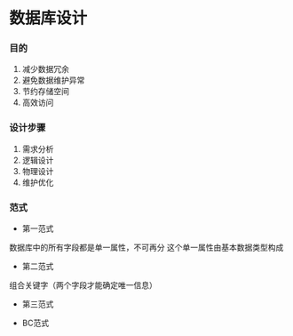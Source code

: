 # 数据库设计


### 目的

1. 减少数据冗余
2. 避免数据维护异常
3. 节约存储空间
4. 高效访问


### 设计步骤

1. 需求分析
2. 逻辑设计
3. 物理设计
4. 维护优化


### 范式

* 第一范式

数据库中的所有字段都是单一属性，不可再分
这个单一属性由基本数据类型构成

* 第二范式

组合关键字（两个字段才能确定唯一信息）

* 第三范式

* BC范式
